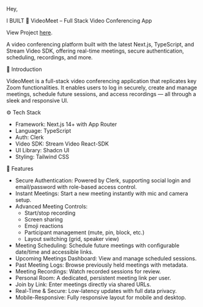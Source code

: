 Hey,

I BUILT 🎥 VideoMeet – Full Stack Video Conferencing App

View Project [here](https://videomeet-mu.vercel.app/).

A video conferencing platform built with the latest Next.js, TypeScript, and Stream Video SDK, offering real-time meetings, secure authentication, scheduling, recordings, and more.

🤖 Introduction

VideoMeet is a full-stack video conferencing application that replicates key Zoom functionalities. It enables users to log in securely, create and manage meetings, schedule future sessions, and access recordings — all through a sleek and responsive UI.

 ⚙️ Tech Stack

- Framework: Next.js 14+ with App Router
- Language: TypeScript
- Auth: Clerk
- Video SDK: Stream Video React-SDK
- UI Library: Shadcn UI
- Styling: Tailwind CSS


🔋 Features

- Secure Authentication: Powered by Clerk, supporting social login and email/password with role-based access control.
- Instant Meetings: Start a new meeting instantly with mic and camera setup.
- Advanced Meeting Controls:
  - Start/stop recording
  - Screen sharing
  - Emoji reactions
  - Participant management (mute, pin, block, etc.)
  - Layout switching (grid, speaker view)
- Meeting Scheduling: Schedule future meetings with configurable date/time and accessible links.
- Upcoming Meetings Dashboard: View and manage scheduled sessions.
- Past Meeting Logs: Browse previously held meetings with metadata.
- Meeting Recordings: Watch recorded sessions for review.
- Personal Room: A dedicated, persistent meeting link per user.
- Join by Link: Enter meetings directly via shared URLs.
- Real-Time & Secure: Low-latency updates with full data privacy.
- Mobile-Responsive: Fully responsive layout for mobile and desktop.

